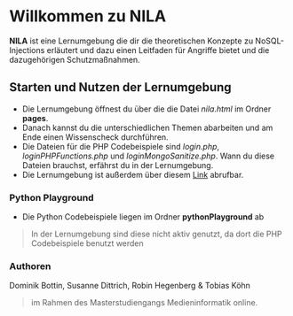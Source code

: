 # Willkommen zu NILA

**NILA** ist eine Lernumgebung die dir die theoretischen Konzepte zu NoSQL-Injections erläutert und dazu einen Leitfaden für Angriffe bietet und die dazugehörigen Schutzmaßnahmen.


## Starten und Nutzen der Lernumgebung
- Die Lernumgebung öffnest du über die die Datei *nila.html* im Ordner **pages**.
- Danach kannst du die unterschiedlichen Themen abarbeiten und am Ende einen Wissenscheck durchführen.
- Die Dateien für die PHP Codebeispiele sind *login.php*, *loginPHPFunctions.php* und *loginMongoSanitize.php*. Wann du diese Dateien brauchst, erfährst du in der Lernumgebung.
- Die Lernumgebung ist außerdem über diesem [Link](https://smitschke.github.io/nosql/nila.html) abrufbar. 

### Python Playground
- Die Python Codebeispiele liegen im Ordner **pythonPlayground** ab
>In der Lernumgebung sind diese nicht aktiv genutzt, da dort die PHP Codebeispiele benutzt werden

### Authoren
Dominik Bottin, Susanne Dittrich, Robin Hegenberg & Tobias Köhn 
>im Rahmen des Masterstudiengangs Medieninformatik online.